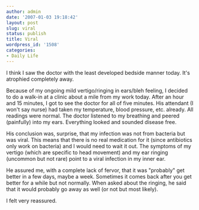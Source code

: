 ```yaml
---
author: admin
date: '2007-01-03 19:18:42'
layout: post
slug: viral
status: publish
title: Viral
wordpress_id: '1508'
categories:
- Daily Life
---
```

I think I saw the doctor with the least developed bedside manner today. It's atrophied completely away.

Because of my ongoing mild vertigo/ringing in ears/bleh feeling, I decided to do a walk-in at a clinic about a mile from my work today. After an hour and 15 minutes, I got to see the doctor for all of five minutes. His attendant (I won't say nurse) had taken my temperature, blood pressure, etc. already. All readings were normal. The doctor listened to my breathing and peered (painfully) into my ears. Everything looked and sounded disease free.

His conclusion was, surprise, that my infection was not from bacteria but was viral. This means that there is no real medication for it (since antibiotics only work on bacteria) and I would need to wait it out. The symptoms of my vertigo (which are specific to head movement) and my ear ringing (uncommon but not rare) point to a viral infection in my inner ear.

He assured me, with a complete lack of fervor, that it was "probably" get better in a few days, maybe a week. Sometimes it comes back after you get better for a while but not normally. When asked about the ringing, he said that it would probably go away as well (or not but most likely).

I felt very reassured.
